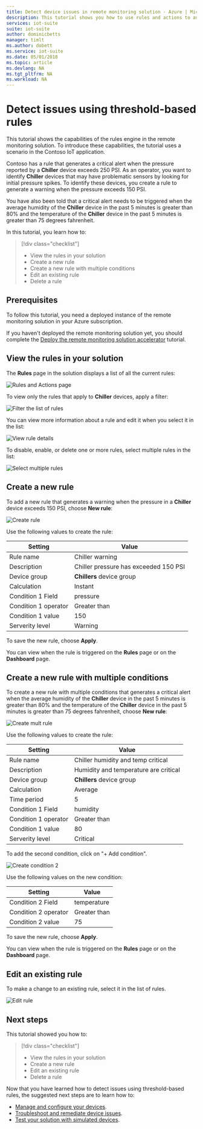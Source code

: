 ```yaml
---
title: Detect device issues in remote monitoring solution - Azure | Microsoft Docs
description: This tutorial shows you how to use rules and actions to automatically detect threshold-based device issues in the remote monitoring solution.
services: iot-suite
suite: iot-suite
author: dominicbetts
manager: timlt
ms.author: dobett
ms.service: iot-suite
ms.date: 05/01/2018
ms.topic: article
ms.devlang: NA
ms.tgt_pltfrm: NA
ms.workload: NA
---
```


# Detect issues using threshold-based rules

This tutorial shows the capabilities of the rules engine in the remote monitoring solution. To introduce these capabilities, the tutorial uses a scenario in the Contoso IoT application.

Contoso has a rule that generates a critical alert when the pressure reported by a **Chiller** device exceeds 250 PSI. As an operator, you want to identify **Chiller** devices that may have problematic sensors by looking for initial pressure spikes. To identify these devices, you create a rule to generate a warning when the pressure exceeds 150 PSI.

You have also been told that a critical alert needs to be triggered when the average humidity of the **Chiller** device in the past 5 minutes is greater than 80% and the temperature of the **Chiller** device in the past 5 minutes is greater than 75 degrees fahrenheit.

In this tutorial, you learn how to:

>[!div class="checklist"]
> * View the rules in your solution
> * Create a new rule
> * Create a new rule with multiple conditions
> * Edit an existing rule
> * Delete a rule

## Prerequisites

To follow this tutorial, you need a deployed instance of the remote monitoring solution in your Azure subscription.

If you haven't deployed the remote monitoring solution yet, you should complete the [Deploy the remote monitoring solution accelerator](iot-suite-remote-monitoring-deploy.md) tutorial.

## View the rules in your solution

The **Rules** page in the solution displays a list of all the current rules:

![Rules and Actions page](media/iot-suite-remote-monitoring-automate/rulesactions_v2.png)

To view only the rules that apply to **Chiller** devices, apply a filter:

![Filter the list of rules](media/iot-suite-remote-monitoring-automate/rulesactionsfilter_v2.png)

You can view more information about a rule and edit it when you select it in the list:

![View rule details](media/iot-suite-remote-monitoring-automate/rulesactionsdetail_v2.png)

To disable, enable, or delete one or more rules, select multiple rules in the list:

![Select multiple rules](media/iot-suite-remote-monitoring-automate/rulesactionsmultiselect_v2.png)

## Create a new rule

To add a new rule that generates a warning when the pressure in a **Chiller** device exceeds 150 PSI, choose **New rule**:

![Create rule](media/iot-suite-remote-monitoring-automate/rulesactionsnewrule_v2.png)

Use the following values to create the rule:

| Setting          | Value                                 |
| ---------------- | ------------------------------------- |
| Rule name        | Chiller warning                       |
| Description      | Chiller pressure has exceeded 150 PSI |
| Device group     | **Chillers** device group             |
| Calculation      | Instant                               |
| Condition 1 Field| pressure                              |
| Condition 1 operator | Greater than                      |
| Condition 1 value    | 150                               |
| Serverity level  | Warning                               |

To save the new rule, choose **Apply**.

You can view when the rule is triggered on the **Rules** page or on the **Dashboard** page.

## Create a new rule with multiple conditions

To create a new rule with multiple conditions that generates a critical alert when the average humidity of the **Chiller** device in the past 5 minutes is greater than 80% and the temperature of the **Chiller** device in the past 5 minutes is greater than 75 degrees fahrenheit, choose **New rule**:

![Create mult rule](media/iot-suite-remote-monitoring-automate/rulesactionsnewrule_mult_v2.png)

Use the following values to create the rule:

| Setting          | Value                                 |
| ---------------- | ------------------------------------- |
| Rule name        | Chiller humidity and temp critical    |
| Description      | Humidity and temperature are critical |
| Device group     | **Chillers** device group             |
| Calculation      | Average                               |
| Time period      | 5                                     |
| Condition 1 Field| humidity                              |
| Condition 1 operator | Greater than                      |
| Condition 1 value    | 80                               |
| Serverity level  | Critical                              |

To add the second condition, click on "+ Add condition".

![Create condition 2](media/iot-suite-remote-monitoring-automate/rulesactionsnewrule_mult_cond2_v2.png)

Use the following values on the new condition:

| Setting          | Value                                 |
| ---------------- | ------------------------------------- |
| Condition 2 Field| temperature                           |
| Condition 2 operator | Greater than                      |
| Condition 2 value    | 75                                |

To save the new rule, choose **Apply**.

You can view when the rule is triggered on the **Rules** page or on the **Dashboard** page.

## Edit an existing rule

To make a change to an existing rule, select it in the list of rules.

![Edit rule](media/iot-suite-remote-monitoring-automate/rulesactionsedit_v2.png)

<!--## Disable a rule

To temporarily switch off a rule, you can disable it in the list of rules. Choose the rule to disable, and then choose **Disable**. The **Status** of the rule in the list changes to indicate the rule is now disabled. You can re-enable a rule that you previously disabled using the same procedure.

![Disable rule](media/iot-suite-remote-monitoring-automate/rulesactionsdisable.png)

You can enable and disable multiple rules at the same time if you select multiple rules in the list.-->

<!--## Delete a rule

To permanently delete a rule, choose the rule in the list of rules and then choose **Delete**.

You can delete multiple rules at the same time if you select multiple rules in the list.-->

## Next steps

This tutorial showed you how to:

<!-- Repeat task list from intro -->
>[!div class="checklist"]
> * View the rules in your solution
> * Create a new rule
> * Edit an existing rule
> * Delete a rule

Now that you have learned how to detect issues using threshold-based rules, the suggested next steps are to learn how to:

* [Manage and configure your devices](./iot-suite-remote-monitoring-manage.md).
* [Troubleshoot and remediate device issues](./iot-suite-remote-monitoring-maintain.md).
* [Test your solution with simulated devices](iot-suite-remote-monitoring-test.md).

<!-- Next tutorials in the sequence -->